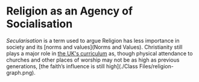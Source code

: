 # Religion as an Agency of Socialisation

*Secularisation* is a term used to argue Religion has less importance in society and its [norms and values](Norms and Values).
Christianity still plays a major role in [the UK's curriculum](Education) as, though physical attendance to churches and other places of worship may not be as high as previous generations, [the faith’s influence is still high](./Class Files/religion-graph.png).
